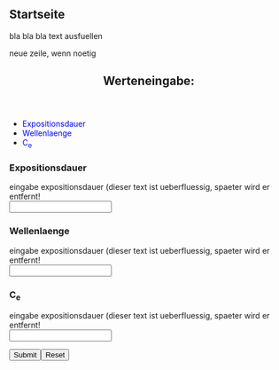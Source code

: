 <html lang="en">
<head>
<meta charset="UTF-8">
<meta name="viewport" content="width=device-width, initial-scale=1.0">
<title>Laser Safety</title>
<style>
a:link {
  color: blue;
  background-color: transparent;
  text-decoration: none;
}

a:visited {
  color: blue;
  background-color: transparent;
  text-decoration: none;
}

a:hover {
  color: black;
  background-color: transparent;
  text-decoration: underline;
}

a:active {
  color: blue;
  background-color: transparent;
  text-decoration: underline;
}

* {
  box-sizing: border-box;
}

body {
  font-family: Arial, Helvetica, sans-serif;
}

/* Style the header */
header {
  background-color: #666;
  padding: 30px;
  text-align: center;
  font-size: 35px;
  color: white;
}

/* Container for flexboxes */
section {
  display: -webkit-flex;
  display: flex;
}

/* Style the navigation menu */
nav {
  -webkit-flex: 1;
  -ms-flex: 1;
  flex: 1;
  background: #ccc;
  padding: 25px;
}

/* Style the list inside the menu */
nav ul {
  list-style-type: none;
  padding: 0;
}

/* Style the content */
article {
  -webkit-flex: 3;
  -ms-flex: 3;
  flex: 3;
  background-color: #f1f1f1;
  padding: 10px;
}

/* Style the footer */
footer {
  background-color: #777;
  padding: 10px;
  text-align: center;
  color: white;
}

/* Responsive layout - makes the menu and the content (inside the section) sit on top of each other instead of next to each other */
@media (max-width: 600px) {
  section {
    -webkit-flex-direction: column;
    flex-direction: column;
  }
}
</style>
</head>
<body>

<h2>Startseite</h2>
<p>bla bla bla text ausfuellen</p>
<p>neue zeile, wenn noetig</p>

<header>
  <h2>Werteneingabe:</h2>
</header>

<section>
  <nav>
    <ul>
      <li><a href="#">Expositionsdauer</a></li>
      <li><a href="#">Wellenlaenge</a></li>
      <li><a href="#">C<sub>e</sub></a></li>
    </ul>
  </nav>
<form id="myForm">
  <article>
    <h1>Expositionsdauer</h1>
    <p>eingabe expositionsdauer (dieser text ist ueberfluessig, spaeter wird er entfernt!
    <br><input type="text" id="expositionsdauer"></p>
  </article>
  <article>
    <h1>Wellenlaenge</h1>
    <p>eingabe expositionsdauer (dieser text ist ueberfluessig, spaeter wird er entfernt!
    <br><input type="text" id="wellenlaenge"></p>
  </article>
  <article>
    <h1>C<sub>e</sub></h1>
    <p>eingabe expositionsdauer (dieser text ist ueberfluessig, spaeter wird er entfernt!
    <br><input type="text" id="C_e"></p>
  </article>
</section>

<footer>
  <p><input type="submit" value="Submit" onclick="calculate()"><input type="reset" value="Reset"></p>
  <p id="result"></p>
</footer>
</form>
<script>
function calculate() {
    var expositionsdauer = parseFloat(document.getElementById('expositionsdauer').value);
    var wellenlaenge = parseFloat(document.getElementById('wellenlaenge').value);
    var C_e = parseFloat(document.getElementById('C_e').value);
    
    var result = expositionsdauer * wellenlaenge * C_e;
    
    document.getElementById('result').innerHTML = "Result: " + result;
}
</script>

</body>
</html>

